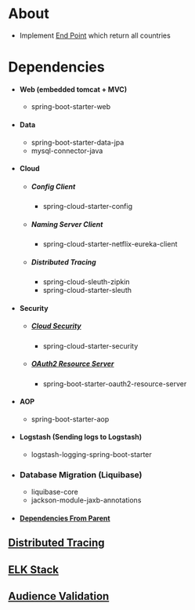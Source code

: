 About
=====
- Implement [End Point](http://localhost:5200/swagger-ui/index.html#/country-controller) which return all countries 

Dependencies
============
- #### Web (embedded tomcat + MVC)
    - spring-boot-starter-web
- #### Data
    - spring-boot-starter-data-jpa
    - mysql-connector-java
- #### Cloud
    - ##### Config Client
      - spring-cloud-starter-config
    - ##### Naming Server Client
      - spring-cloud-starter-netflix-eureka-client
    - ##### Distributed Tracing
      - spring-cloud-sleuth-zipkin
      - spring-cloud-starter-sleuth
- #### Security
  - ##### [Cloud Security](./../moreinfo.md#Spring-cloud-security-starter)
    - spring-cloud-starter-security
  - ##### [OAuth2 Resource Server](./../moreinfo.md#Resource-server)
    - spring-boot-starter-oauth2-resource-server
- #### AOP
    - spring-boot-starter-aop
- #### Logstash (Sending logs to Logstash)
    - logstash-logging-spring-boot-starter
- ### Database Migration (Liquibase)
    - liquibase-core
    - jackson-module-jaxb-annotations    
- #### [Dependencies From Parent](./../moreinfo.md#Dependencies-from-parent)

[Distributed Tracing](./../moreinfo.md#distributed-tracing)
-----------------------------------------------------------
[ELK Stack](./../moreinfo.md#elk-stack)
---------------------------------------
[Audience Validation](./../moreinfo.md#audience-validation)
------------------------
